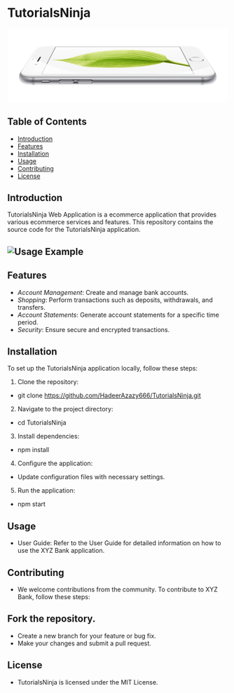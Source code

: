 # TutorialsNinja

![TutorialsNinja Logo](logo.jpg)

## Table of Contents

- [Introduction](#introduction)
- [Features](#features)
- [Installation](#installation)
- [Usage](#usage)
- [Contributing](#contributing)
- [License](#license)

## Introduction

TutorialsNinja Web Application is a ecommerce application that provides various ecommerce services and features. This repository contains the source code for the TutorialsNinja application.

## ![Usage Example](run.gif)

## Features

- *Account Management*: Create and manage bank accounts.
- *Shopping*: Perform transactions such as deposits, withdrawals, and transfers.
- *Account Statements*: Generate account statements for a specific time period.
- *Security*: Ensure secure and encrypted transactions.

## Installation

To set up the TutorialsNinja application locally, follow these steps:

1. Clone the repository:
*   git clone https://github.com/HadeerAzazy666/TutorialsNinja.git
2. Navigate to the project directory:
*   cd TutorialsNinja
3. Install dependencies:
*   npm install
4. Configure the application:

* Update configuration files with necessary settings.
5. Run the application:
*   npm start

## Usage
* User Guide: Refer to the User Guide for detailed information on how to use the XYZ Bank application.

## Contributing
* We welcome contributions from the community. To contribute to XYZ Bank, follow these steps:

## Fork the repository.
* Create a new branch for your feature or bug fix.
* Make your changes and submit a pull request.

## License
* TutorialsNinja is licensed under the MIT License.